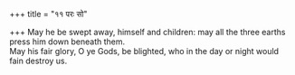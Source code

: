 +++
title = "११ परः सो"

+++
May he be swept away, himself and children: may all the three earths press him down beneath them.  
     May his fair glory, O ye Gods, be blighted, who in the day or night would fain destroy us.